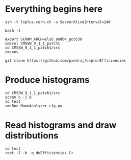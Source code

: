 # Everything begins here

    ssh -Y lxplus.cern.ch -o ServerAliveInterval=240

    bash -l

    export SCRAM_ARCH=slc6_amd64_gcc630
    cmsrel CMSSW_9_1_1_patch1
    cd CMSSW_9_1_1_patch1/src
    cmsenv

    git clone https://github.com/piedraj/LeptonEfficiencies

# Produce histograms

    cd CMSSW_9_1_1_patch1/src
    scram b -j 8
    cd test
    cmsRun MuonAnalyzer_cfg.py

# Read histograms and draw distributions

    cd test
    root -l -b -q doEfficiencies.C+

